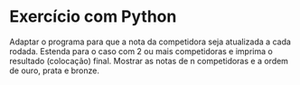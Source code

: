 # Exercício com Python
Adaptar o programa para que a nota da competidora seja atualizada a cada rodada. Estenda para o caso com 2 ou mais competidoras e imprima o resultado (colocação) final. Mostrar as notas de n competidoras e a ordem de ouro, prata e bronze.
